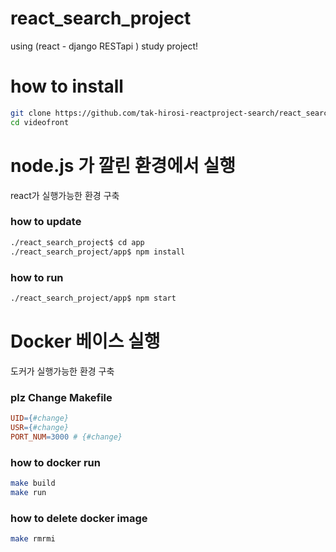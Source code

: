 # react_search_project
using (react - django RESTapi ) study project!

# how to install
```bash
git clone https://github.com/tak-hirosi-reactproject-search/react_search_project.git videofront
cd videofront
```

# node.js 가 깔린 환경에서 실행
react가 실행가능한 환경 구축

### how to update
```bash
./react_search_project$ cd app
./react_search_project/app$ npm install
```

### how to run
```bash
./react_search_project/app$ npm start
```

# Docker 베이스 실행
도커가 실행가능한 환경 구축

### plz Change Makefile
```Makefile
UID={#change}
USR={#change}
PORT_NUM=3000 # {#change}
```

### how to docker run
```bash
make build
make run
```

### how to delete docker image
```bash
make rmrmi
```

